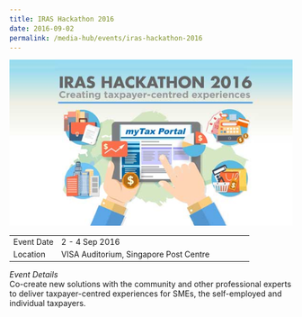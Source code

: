 ```yaml
---
title: IRAS Hackathon 2016
date: 2016-09-02
permalink: /media-hub/events/iras-hackathon-2016
---
```

![IRAS Hackathon 2016](/images/media-hub/events/till-2020/iras-hackathon-2016.jpeg) 

<table style="width:100%">
  <tr>
    <td style="width:20%">Event Date</td>	
    <td style="width:80%">2 - 4 Sep 2016</td>	
  </tr>
  <tr>
	<td>Location</td>
	<td>VISA Auditorium, Singapore Post Centre</td>	
  </tr>
</table>		


*Event Details*<br>
Co-create new solutions with the community and other professional experts to deliver taxpayer-centred experiences for SMEs, the self-employed and individual taxpayers.